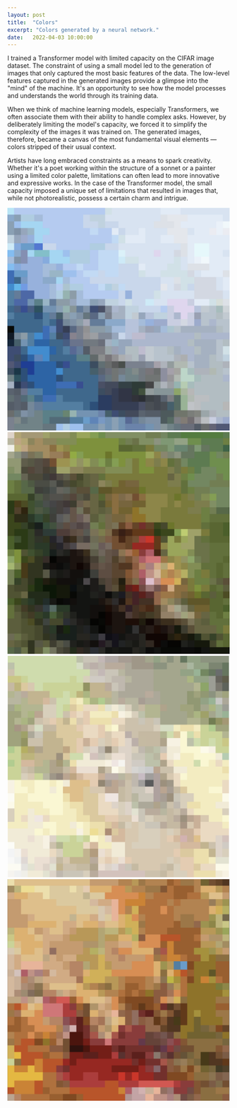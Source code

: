```yaml
---
layout: post
title:  "Colors"
excerpt: "Colors generated by a neural network."
date:   2022-04-03 10:00:00
---
```


I trained a Transformer model with limited capacity on the CIFAR image dataset. The constraint of using a small model led to the generation of images that only captured the most basic features of the data. The low-level features captured in the generated images provide a glimpse into the "mind" of the machine. It's an opportunity to see how the model processes and understands the world through its training data.

When we think of machine learning models, especially Transformers, we often associate them with their ability to handle complex asks. However, by deliberately limiting the model's capacity, we forced it to simplify the complexity of the images it was trained on. The generated images, therefore, became a canvas of the most fundamental visual elements — colors stripped of their usual context.

Artists have long embraced constraints as a means to spark creativity. Whether it's a poet working within the structure of a sonnet or a painter using a limited color palette, limitations can often lead to more innovative and expressive works. In the case of the Transformer model, the small capacity imposed a unique set of limitations that resulted in images that, while not photorealistic, possess a certain charm and intrigue.


<div class="imgcap">
<img src="/assets/colors/blue.png">
</div>

<div class="imgcap">
<img src="/assets/colors/green_and_red.png">
</div>

<div class="imgcap">
<img src="/assets/colors/yellow.png">
</div>

<div class="imgcap">
<img src="/assets/colors/orange.png">
</div>
